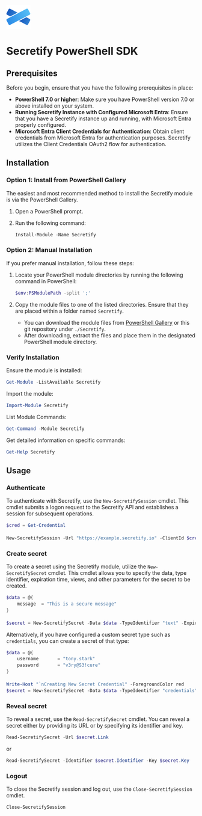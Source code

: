 ![Alt text](assets/icon-64.png?raw=true "Title")

# Secretify PowerShell SDK

## Prerequisites

Before you begin, ensure that you have the following prerequisites in place:

* **PowerShell 7.0 or higher**: Make sure you have PowerShell version 7.0 or above installed on your system.
* **Running Secretify Instance with Configured Microsoft Entra**: Ensure that you have a Secretify instance up and running, with Microsoft Entra properly configured.
* **Microsoft Entra Client Credentials for Authentication**: Obtain client credentials from Microsoft Entra for authentication purposes. Secretify utilizes the Client Credentials OAuth2 flow for authentication.

## Installation

### Option 1: Install from PowerShell Gallery

The easiest and most recommended method to install the Secretify module is via the PowerShell Gallery.

1. Open a PowerShell prompt.
2. Run the following command:

    ```powershell
    Install-Module -Name Secretify
    ```

### Option 2: Manual Installation

If you prefer manual installation, follow these steps:

1. Locate your PowerShell module directories by running the following command in PowerShell:

    ```powershell
    $env:PSModulePath -split ';'
    ```

2. Copy the module files to one of the listed directories. Ensure that they are placed within a folder named `Secretify`.

    - You can download the module files from [PowerShell Gallery](https://www.powershellgallery.com/packages/Secretify) or this git repository under `./Secretify`.
    - After downloading, extract the files and place them in the designated PowerShell module directory.

### Verify Installation

Ensure the module is installed:

```powershell
Get-Module -ListAvailable Secretify
```

Import the module:

```powershell
Import-Module Secretify
```

List Module Commands:

```powershell
Get-Command -Module Secretify
```

Get detailed information on specific commands:

```powershell
Get-Help Secretify
```

## Usage

### Authenticate

To authenticate with Secretify, use the `New-SecretifySession` cmdlet. This cmdlet submits a logon request to the Secretify API and establishes a session for subsequent operations.

```powershell
$cred = Get-Credential

New-SecretifySession -Url "https://example.secretify.io" -ClientId $credential.UserName -ClientSecret $credential.GetNetworkCredential().Password
```


### Create secret

To create a secret using the Secretify module, utilize the `New-SecretifySecret` cmdlet. This cmdlet allows you to specify the data, type identifier, expiration time, views, and other parameters for the secret to be created.

```powershell
$data = @{
    message  = "This is a secure message"
}

$secret = New-SecretifySecret -Data $data -TypeIdentifier "text" -ExpiresAt "24h" -Views 2 -IsDestroyable $true -HasPassphrase $false
```

Alternatively, if you have configured a custom secret type such as `credentials`, you can create a secret of that type:

```powershell
$data = @{
    username       = "tony.stark"
    password       = "v3ry@S3!cure"
}

Write-Host "`nCreating New Secret Credential" -ForegroundColor red 
$secret = New-SecretifySecret -Data $data -TypeIdentifier "credentials" -ExpiresAt "24h" -Views 2 -IsDestroyable $true -HasPassphrase $false
```

### Reveal secret

To reveal a secret, use the `Read-SecretifySecret` cmdlet. You can reveal a secret either by providing its URL or by specifying its identifier and key.


```powershell
Read-SecretifySecret -Url $secret.Link
```

or


```powershell
Read-SecretifySecret -Identifier $secret.Identifier -Key $secret.Key
```

### Logout

To close the Secretify session and log out, use the `Close-SecretifySession` cmdlet.

```powershell
Close-SecretifySession
```
